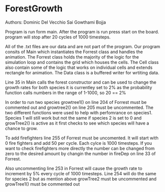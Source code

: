 # ForestGrowth
Authors:
Dominic Del Vecchio
Sai Gowthami Bojja

Program is run form main. After the program is run press start on the board. program will stop after 20 cycles of 
1000 timesteps.

All of the .txt files are our data and are not part of the program. Our program consits of Main which instantiates the 
Forrest class and handles the animation.
The Forrest class holds the majority of the logic for the simulation loop and contains the grid which houses the cells. 
The Cell class also contain some of the logic that works on individual cells and extends rectangle for animation.
The Data class is a buffered writer for wrtiting data.


Line 35 in Main calls the forest constructor and can be used to change the growth rates for both species
it is currentley set to 2% as the probability function calls numbers in the range of 1-1000, so 20 == 2%

In order to run two species growtree1() on line 204 of Forrest must be commented out and growtree2() on line 
205 must be uncommented. The two different functions were used to help with perfomrance on species1. Species 1
will still work but not the same if species 2 is set to 0 and growTree2() is active as it first checks
to see which species will have a chance to grow.

To add firefighters line 255 of Forrest  must be uncomented. It will start with 0 fire fighters and add 50 per cycle.
Each cylce is 1000 timesteps. If you want to check firefighters more directly the number can be changed from
zero to the desired amount by changin the number in fireDep on line 33 of Forrest.

Also uncommenting line 253 in Forrest will cause the growth rate to increment by 5% every cycle of 1000 timesteps.
Line 254 will do the same for species 2 but as mention above growTree2 must be uncommented and growTree1() must be commented out



